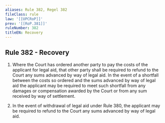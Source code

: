 ```yaml
---
aliases: Rule 382, Regel 382
fileClass: rule
law: '[[UPCRoP]]'
prev: '[[RoP.381]]'
ruleNumber: 382
titleEN: Recovery
---
```


## Rule 382 - Recovery

1. Where the Court has ordered another party to pay the costs of the applicant for legal aid, that other party shall be required to refund to the Court any sums advanced by way of legal aid.  In the event of a shortfall between the costs so ordered and the sums advanced by way of legal aid the applicant may be required to meet such shortfall from any damages or compensation awarded by the Court or from any sum received by way of settlement.

2. In the event of withdrawal of legal aid under Rule 380, the applicant may be required to refund to the Court any sums advanced by way of legal aid.